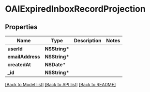 # OAIExpiredInboxRecordProjection

## Properties
Name | Type | Description | Notes
------------ | ------------- | ------------- | -------------
**userId** | **NSString*** |  | 
**emailAddress** | **NSString*** |  | 
**createdAt** | **NSDate*** |  | 
**_id** | **NSString*** |  | 

[[Back to Model list]](../README#documentation-for-models) [[Back to API list]](../README#documentation-for-api-endpoints) [[Back to README]](../README)



